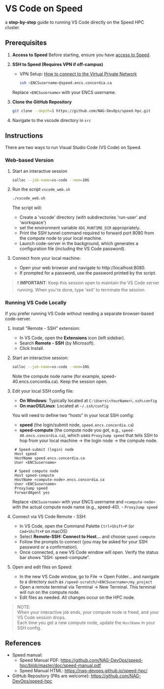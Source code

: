 <!-- TOC --><a name="README"></a>
# VS Code on Speed

a **step-by-step** guide to running VS Code directly on the Speed HPC cluster. 

<!-- TOC --><a name="Prerequisites"></a>
## Prerequisites

1. **Access to Speed**
   Before starting, ensure you have [access to Speed](https://nag-devops.github.io/speed-hpc/#requesting-access).

2. **SSH to Speed (Requires VPN if off-campus)**
   - VPN Setup: [How to connect to the Virtual Private Network](https://www.concordia.ca/it/support/connect-from-home.html)
     ```bash
     ssh <ENCSusername>@speed.encs.concordia.ca
     ```
    Replace `<ENCSusername>` with your ENCS username.

3. **Clone the GitHub Repository**
     ```bash
     git clone --depth=1 https://github.com/NAG-DevOps/speed-hpc.git
     ```

4. Navigate to the vscode directory in `src`

<!-- TOC --><a name="Instructions"></a>
## Instructions
There are two ways to run Visual Studio Code (VS Code) on Speed.

### Web-based Version
1. Start an interactive session
     ```bash
     salloc --job-name=vs-code --mem=10G
     ```

2. Run the script `vscode_web.sh`
     ```bash
     ./vscode_web.sh
     ```
     The script will:
   - Create a \'vscode\' directory (with subdirectories \'run-user\' and \'workspace\')
   - set the environment variable `XDG_RUNTIME_DIR` appropriately.
   - Print the SSH tunnel command required to forward port 8080 from the compute node to your local machine.
   - Launch code-server in the background, which generates a configuration file (including the VS Code password).

3. Connect from your local machine:
   - Open your web browser and navigate to http://localhost:8080.
   - If prompted for a password, use the password printed by the script.

> ❗ **IMPORTANT**: Keep this session open to maintain the VS Code server running. When you're done, type 'exit' to terminate the session.

### Running VS Code Locally
If you prefer running VS Code without needing a separate browser-based code-server.

1. Install "Remote - SSH" extension:
   - In VS Code, open the **Extensions** icon (left sidebar).
   - Search **Remote - SSH** (by Microsoft).
   - Click Install.

2. Start an interactive session:
     ```bash
     salloc --job-name=vs-code --mem=10G
     ```
    Note the compute node name (for example, speed-40.encs.concordia.ca). Keep the session open.

3. Edit your local SSH config file:
    - **On Windows**: Typically located at `C:\Users\<YourName>\.ssh\config`
    - **On macOS/Linux**: Located at `~/.ssh/config`
   
    You will need to define two “hosts” in your local SSH config:
    - **speed** (the login/submit node, `speed.encs.concordia.ca`)
    - **speed-compute** (the compute node you got, e.g., `speed-40.encs.concordia.ca`), which uses `ProxyJump speed` that tells SSH to hop from your
          local machine → the login node → the compute node.
   
     ```text
      # Speed-submit (login) node
      Host speed
      HostName speed.encs.concordia.ca
      User <ENCSusername>

      # Speed compute node
      Host speed-compute
      HostName <compute-node>.encs.concordia.ca
      User <ENCSusername>
      ProxyJump speed
      ForwardAgent yes
     ```
     
    Replace `<ENCSusername>` with your ENCS username and `<compute-node>` with the actual compute node name (e.g., speed-40).
        - `ProxyJump speed` 

4. Connect via VS Code Remote - SSH:
    - In VS Code, open the Command Palette `Ctrl+Shift+P` (or `Cmd+Shift+P` on macOS)
    - Select **Remote-SSH: Connect to Host...** and choose `speed-compute`
    - Follow the prompts to connect (you may be asked for your SSH password or a confirmation).
    - Once connected, a new VS Code window will open. Verify the status bar shows “SSH: speed-compute”.

5. Open and edit files on Speed:
    - In the new VS Code window, go to File → Open Folder… and navigate to a directory such as `/speed-scratch/<ENCSusername>/my_project`
    - Open a remote terminal via Terminal → New Terminal. This terminal will run on the compute node.
    - Edit files as needed. All changes occur on the HPC node.

> NOTE:\
> When your interactive job ends, your compute node is freed, and your VS Code session drops.\
> Each time you get a new compute node, update the `HostName` in your SSH config.
 
## References
- Speed manual:
    - Speed Manual PDF: https://github.com/NAG-DevOps/speed-hpc/blob/master/doc/speed-manual.pdf
    - Speed Manual HTML: https://nag-devops.github.io/speed-hpc/ 
- GitHub Repository (PRs are welcome): https://github.com/NAG-DevOps/speed-hpc
